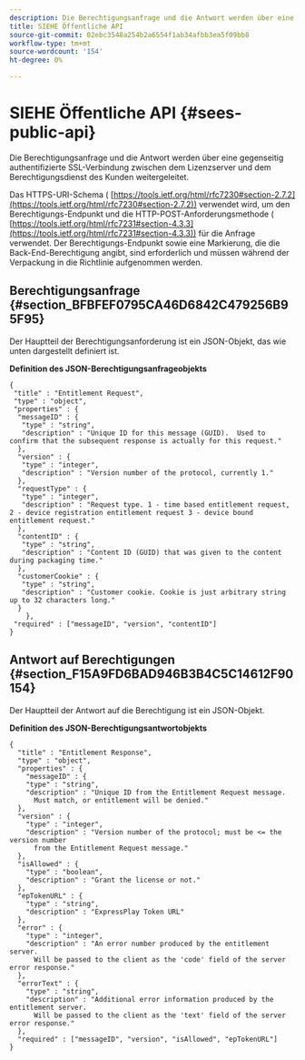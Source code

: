 ```yaml
---
description: Die Berechtigungsanfrage und die Antwort werden über eine gegenseitig authentifizierte SSL-Verbindung zwischen dem Lizenzserver und dem Berechtigungsdienst des Kunden weitergeleitet.
title: SIEHE Öffentliche API
source-git-commit: 02ebc3548a254b2a6554f1ab34afbb3ea5f09bb8
workflow-type: tm+mt
source-wordcount: '154'
ht-degree: 0%

---
```


# SIEHE Öffentliche API {#sees-public-api}

Die Berechtigungsanfrage und die Antwort werden über eine gegenseitig authentifizierte SSL-Verbindung zwischen dem Lizenzserver und dem Berechtigungsdienst des Kunden weitergeleitet.

Das HTTPS-URI-Schema ( [https://tools.ietf.org/html/rfc7230#section-2.7.2](https://tools.ietf.org/html/rfc7230#section-2.7.2)) verwendet wird, um den Berechtigungs-Endpunkt und die HTTP-POST-Anforderungsmethode ( [https://tools.ietf.org/html/rfc7231#section-4.3.3](https://tools.ietf.org/html/rfc7231#section-4.3.3)) für die Anfrage verwendet. Der Berechtigungs-Endpunkt sowie eine Markierung, die die Back-End-Berechtigung angibt, sind erforderlich und müssen während der Verpackung in die Richtlinie aufgenommen werden.

## Berechtigungsanfrage {#section_BFBFEF0795CA46D6842C479256B95F95}

Der Hauptteil der Berechtigungsanforderung ist ein JSON-Objekt, das wie unten dargestellt definiert ist.

**Definition des JSON-Berechtigungsanfrageobjekts**

```
{ 
 "title" : "Entitlement Request", 
 "type" : "object", 
 "properties" : { 
  "messageID" : { 
   "type" : "string", 
   "description" : "Unique ID for this message (GUID).  Used to confirm that the subsequent response is actually for this request." 
  }, 
  "version" : { 
   "type" : "integer", 
   "description" : "Version number of the protocol, currently 1." 
  }, 
  "requestType" : { 
   "type" : "integer", 
   "description" : "Request type. 1 - time based entitlement request, 2 - device registration entitlement request 3 - device bound entitlement request." 
  }, 
  "contentID" : { 
   "type" : "string", 
   "description" : "Content ID (GUID) that was given to the content during packaging time." 
  }, 
  "customerCookie" : { 
   "type" : "string", 
   "description" : "Customer cookie. Cookie is just arbitrary string up to 32 characters long." 
  } 
    }, 
 "required" : ["messageID", "version", "contentID"] 
}
```

## Antwort auf Berechtigungen {#section_F15A9FD6BAD946B3B4C5C14612F90154}

Der Hauptteil der Antwort auf die Berechtigung ist ein JSON-Objekt.

**Definition des JSON-Berechtigungsantwortobjekts**

```
{ 
  "title" : "Entitlement Response", 
  "type" : "object", 
  "properties" : { 
    "messageID" : { 
    "type" : "string", 
    "description" : "Unique ID from the Entitlement Request message.   
      Must match, or entitlement will be denied." 
  }, 
  "version" : { 
    "type" : "integer", 
    "description" : "Version number of the protocol; must be <= the version number  
      from the Entitlement Request message." 
  }, 
  "isAllowed" : { 
    "type" : "boolean", 
    "description" : "Grant the license or not." 
  }, 
  "epTokenURL" : { 
    "type" : "string", 
    "description" : "ExpressPlay Token URL" 
  }, 
  "error" : { 
    "type" : "integer", 
    "description" : "An error number produced by the entitlement server.  
      Will be passed to the client as the 'code' field of the server error response." 
  }, 
  "errorText" : { 
    "type" : "string", 
    "description" : "Additional error information produced by the entitlement server.  
      Will be passed to the client as the 'text' field of the server error response." 
  }, 
  "required" : ["messageID", "version", "isAllowed", "epTokenURL"] 
}
```
